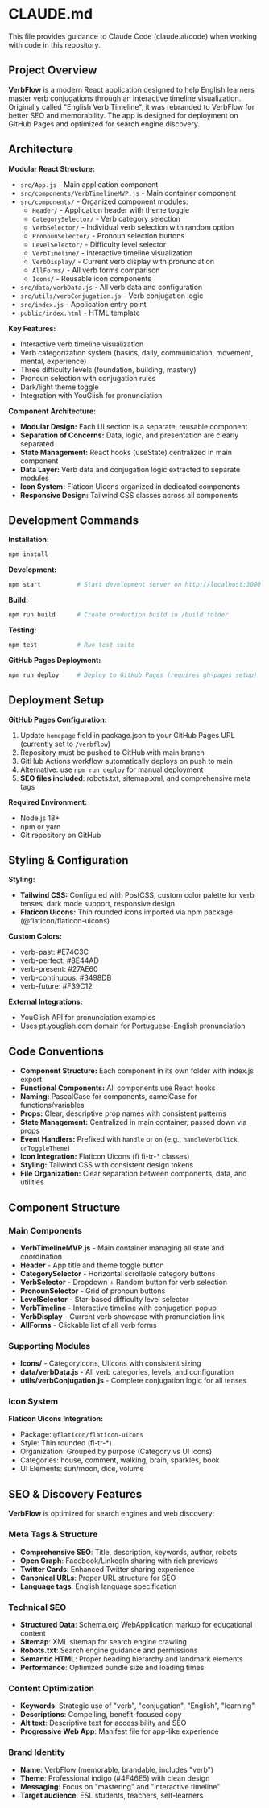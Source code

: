 # CLAUDE.md

This file provides guidance to Claude Code (claude.ai/code) when working with code in this repository.

## Project Overview

**VerbFlow** is a modern React application designed to help English learners master verb conjugations through an interactive timeline visualization. Originally called "English Verb Timeline", it was rebranded to VerbFlow for better SEO and memorability. The app is designed for deployment on GitHub Pages and optimized for search engine discovery.

## Architecture

**Modular React Structure:**
- `src/App.js` - Main application component
- `src/components/VerbTimelineMVP.js` - Main container component
- `src/components/` - Organized component modules:
  - `Header/` - Application header with theme toggle
  - `CategorySelector/` - Verb category selection
  - `VerbSelector/` - Individual verb selection with random option
  - `PronounSelector/` - Pronoun selection buttons
  - `LevelSelector/` - Difficulty level selector
  - `VerbTimeline/` - Interactive timeline visualization
  - `VerbDisplay/` - Current verb display with pronunciation
  - `AllForms/` - All verb forms comparison
  - `Icons/` - Reusable icon components
- `src/data/verbData.js` - All verb data and configuration
- `src/utils/verbConjugation.js` - Verb conjugation logic
- `src/index.js` - Application entry point
- `public/index.html` - HTML template

**Key Features:**
- Interactive verb timeline visualization
- Verb categorization system (basics, daily, communication, movement, mental, experience)
- Three difficulty levels (foundation, building, mastery)
- Pronoun selection with conjugation rules
- Dark/light theme toggle
- Integration with YouGlish for pronunciation

**Component Architecture:**
- **Modular Design:** Each UI section is a separate, reusable component
- **Separation of Concerns:** Data, logic, and presentation are clearly separated
- **State Management:** React hooks (useState) centralized in main component
- **Data Layer:** Verb data and conjugation logic extracted to separate modules
- **Icon System:** Flaticon Uicons organized in dedicated components
- **Responsive Design:** Tailwind CSS classes across all components

## Development Commands

**Installation:**
```bash
npm install
```

**Development:**
```bash
npm start          # Start development server on http://localhost:3000
```

**Build:**
```bash
npm run build      # Create production build in /build folder
```

**Testing:**
```bash
npm test           # Run test suite
```

**GitHub Pages Deployment:**
```bash
npm run deploy     # Deploy to GitHub Pages (requires gh-pages setup)
```

## Deployment Setup

**GitHub Pages Configuration:**
1. Update `homepage` field in package.json to your GitHub Pages URL (currently set to `/verbflow`)
2. Repository must be pushed to GitHub with main branch
3. GitHub Actions workflow automatically deploys on push to main
4. Alternative: use `npm run deploy` for manual deployment
5. **SEO files included**: robots.txt, sitemap.xml, and comprehensive meta tags

**Required Environment:**
- Node.js 18+
- npm or yarn
- Git repository on GitHub

## Styling & Configuration

**Styling:**
- **Tailwind CSS:** Configured with PostCSS, custom color palette for verb tenses, dark mode support, responsive design
- **Flaticon Uicons:** Thin rounded icons imported via npm package (@flaticon/flaticon-uicons)

**Custom Colors:**
- verb-past: #E74C3C
- verb-perfect: #8E44AD
- verb-present: #27AE60
- verb-continuous: #3498DB
- verb-future: #F39C12

**External Integrations:**
- YouGlish API for pronunciation examples
- Uses pt.youglish.com domain for Portuguese-English pronunciation

## Code Conventions

- **Component Structure:** Each component in its own folder with index.js export
- **Functional Components:** All components use React hooks
- **Naming:** PascalCase for components, camelCase for functions/variables
- **Props:** Clear, descriptive prop names with consistent patterns
- **State Management:** Centralized in main container, passed down via props
- **Event Handlers:** Prefixed with `handle` or `on` (e.g., `handleVerbClick`, `onToggleTheme`)
- **Icon Integration:** Flaticon Uicons (fi fi-tr-* classes)
- **Styling:** Tailwind CSS with consistent design tokens
- **File Organization:** Clear separation between components, data, and utilities

## Component Structure

### Main Components

- **VerbTimelineMVP.js** - Main container managing all state and coordination
- **Header** - App title and theme toggle button
- **CategorySelector** - Horizontal scrollable category buttons
- **VerbSelector** - Dropdown + Random button for verb selection
- **PronounSelector** - Grid of pronoun buttons
- **LevelSelector** - Star-based difficulty level selector
- **VerbTimeline** - Interactive timeline with conjugation popup
- **VerbDisplay** - Current verb showcase with pronunciation link
- **AllForms** - Clickable list of all verb forms

### Supporting Modules

- **Icons/** - CategoryIcons, UIIcons with consistent sizing
- **data/verbData.js** - All verb categories, levels, and configuration
- **utils/verbConjugation.js** - Complete conjugation logic for all tenses

### Icon System

**Flaticon Uicons Integration:**
- Package: `@flaticon/flaticon-uicons`
- Style: Thin rounded (fi-tr-*)
- Organization: Grouped by purpose (Category vs UI icons)
- Categories: house, comment, walking, brain, sparkles, book
- UI Elements: sun/moon, dice, volume

## SEO & Discovery Features

**VerbFlow** is optimized for search engines and web discovery:

### Meta Tags & Structure
- **Comprehensive SEO**: Title, description, keywords, author, robots
- **Open Graph**: Facebook/LinkedIn sharing with rich previews
- **Twitter Cards**: Enhanced Twitter sharing experience
- **Canonical URLs**: Proper URL structure for SEO
- **Language tags**: English language specification

### Technical SEO
- **Structured Data**: Schema.org WebApplication markup for educational content
- **Sitemap**: XML sitemap for search engine crawling
- **Robots.txt**: Search engine guidance and permissions
- **Semantic HTML**: Proper heading hierarchy and landmark elements
- **Performance**: Optimized bundle size and loading times

### Content Optimization
- **Keywords**: Strategic use of "verb", "conjugation", "English", "learning"
- **Descriptions**: Compelling, benefit-focused copy
- **Alt text**: Descriptive text for accessibility and SEO
- **Progressive Web App**: Manifest file for app-like experience

### Brand Identity
- **Name**: VerbFlow (memorable, brandable, includes "verb")
- **Theme**: Professional indigo (#4F46E5) with clean design
- **Messaging**: Focus on "mastering" and "interactive timeline"
- **Target audience**: ESL students, teachers, self-learners